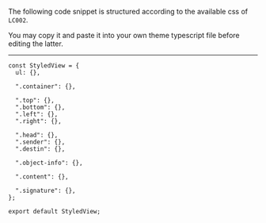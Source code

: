 The following code snippet is structured according to the available css of `LC002`.

You may copy it and paste it into your own theme typescript file before editing the latter.

---

```
const StyledView = {
  ul: {},

  ".container": {},

  ".top": {},
  ".bottom": {},
  ".left": {},
  ".right": {},

  ".head": {},
  ".sender": {},
  ".destin": {},

  ".object-info": {},

  ".content": {},

  ".signature": {},
};

export default StyledView;
```
